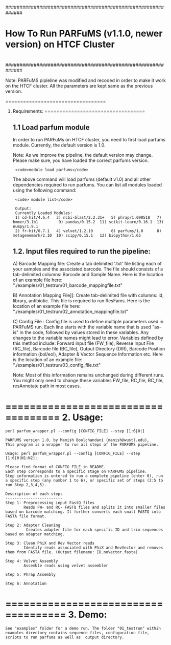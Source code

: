 ##############################################################
#                                                            #
# How To Run PARFuMS (v1.1.0, newer version) on HTCF Cluster   #
#                                                            #
##############################################################

Note: PARFuMS pipleline was modified and recoded in order to make it work on the HTCF cluster. All the parameters are kept same as the previous version. 

==================================
1. Requirements: 
==================================

	
	1.1 Load parfum module
	------------------------

	In order to run PARFuMs on HTCF cluster, you need to first load parfums module. Currently, the default version is 1.0. 

	Note: As we improve the pipeline, the default version may change. Please make sure, you have loaded the correct parfums version.

		<code>module load parfums</code>

	The above command will load parfums (default v1.0) and all other dependencies required to run parfums. You can list all modules loaded using the following command:

 		<code> module list</code>

		Output:
		Currently Loaded Modules:
  		1) cd-hit/4.6.4   3) ncbi-blast/2.2.31+   5) phrap/1.090518   7) hmmer/3.1b1         9) pandas/0.15.2  11) scikit-learn/0.16.1  13) numpy/1.9.1
  		2) fr-hit/0.7.1   4) velvet/1.2.10        6) parfums/1.0      8) metagenemark/2.10  10) scipy/0.15.1   12) biopython/1.65 

	
	1.2. Input files required to run the pipeline:
	--------------------------------------------

	A) Barcode Mapping file: Create a tab delimited '.txt' file listing each of your samples and the associated barcode. The file should consists of a tab-delimited columns: Barcode and Sample Name. Here is the location of an example file here: "./examples/01_testrun/01_barcode_mappingfile.txt"
	
	B) Annotation Mapping File]]: Create tab-delimited file with columns: id, library, antibiotic. This file is required to run ResFams. Here is the location of an example file here: "./examples/01_testrun/02_annotation_mappingfile.txt"
	
	C) Config File : Config file is used to define multiple parameters used in PARFuMS run. Each line starts with the variable name that is used "as-is" in the code, followed by values stored in these variables. Any changes to the variable names might lead to error. Variables defined by this method include: Forward input file (FW_file), Reverse Input File (RC_file), Barcode file (BC_file), Output Directory (DIR), Barcode Position information (bol/eol), Adapter & Vector Sequence Information etc. Here is the location of an example file: "./examples/01_testrun/03_config_file.txt"
 
	Note: Most of this information remains unchanged during different runs. You might only need to change these variables FW_file, RC_file, BC_file, resAnnotate path in most cases.

===================================
2. Usage: 
===================================

	perl parfum_wrapper.pl --config [CONFIG_FILE] --step [1:6|0|]  

 	PARFUMS version 1.0, by Manish Boolchandani (manish@wustl.edu),
 	This program is a wrapper to run all steps of the PARFUMS pipeline.

 	Usage: perl parfum_wrapper.pl --config [CONFIG_FILE] --step [1:6|0|N1:N2];

 	Please find format of CONFIG_FILE in README.
 	Each step corresponds to a specific stage on PARFUMS pipeline.
 	Step information is entered to run a complete pipeline (enter 0), run a specific step (any number 1 to 6), or specific set of steps (2:5 to run Step 2,3,4,5).

 	Description of each step:
	-------------------------
 	Step 1: Preprocessing input FastQ files
			Reads FW- and RC- FASTQ files and splits it into smaller files based on barcode matching. It further converts each small FASTQ into FASTA file format.
 	
	Step 2: Adapter Cleaning
			 Creates adapter file for each specific ID and trim sequences based on adapter matching.
	
	Step 3: Clean PhiX and Rev Vector reads
			Identify reads associated with PhiX and RevVector and removes them from FASTA file. (Output filename: ID.noVector.fasta)
 	
	Step 4: Velvet Assembly
			Assemble reads using velvet assembler

 	Step 5: Phrap Assembly

 	Step 6: Annotation


====================================
3. Demo: 
====================================

	See "examples" folder for a demo run. The folder "01_testrun" within examples directory contains sequence files, configuration file, scripts to run parfums as well as  output directory. 

